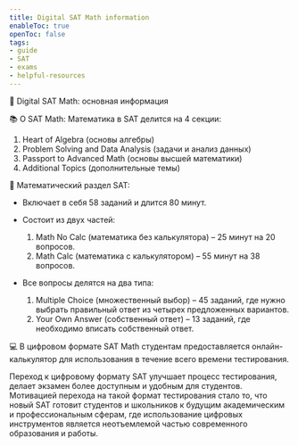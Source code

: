 ```yaml
---
title: Digital SAT Math information
enableToc: true
openToc: false
tags:
- guide
- SAT
- exams
- helpful-resources
---
```

📝 Digital SAT Math: основная информация

📚 О SAT Math:
Математика в SAT делится на 4 секции:

1. Heart of Algebra (основы алгебры)
2. Problem Solving and Data Analysis (задачи и анализ данных)
3. Passport to Advanced Math (основы высшей математики)
4. Additional Topics (дополнительные темы)

🔢 Математический раздел SAT:
- Включает в себя 58 заданий и длится 80 минут.
- Состоит из двух частей:
  1. Math No Calc (математика без калькулятора) – 25 минут на 20 вопросов.
  2. Math Calc (математика с калькулятором) – 55 минут на 38 вопросов.

- Все вопросы делятся на два типа:
  1. Multiple Choice (множественный выбор) – 45 заданий, где нужно выбрать правильный ответ из четырех предложенных вариантов.
  2. Your Own Answer (собственный ответ) – 13 заданий, где необходимо вписать собственный ответ.

💻 В цифровом формате SAT Math студентам предоставляется онлайн-калькулятор для использования в течение всего времени тестирования.

Переход к цифровому формату SAT улучшает процесс тестирования, делает экзамен более доступным и удобным для студентов. Мотивацией перехода на такой формат тестирования стало то, что новый SAT готовит студентов и школьников к будущим академическим и профессиональным сферам, где использование цифровых инструментов является неотъемлемой частью современного образования и работы.
